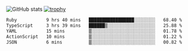 ![GitHub stats](https://github-readme-stats.vercel.app/api?username=ksk001100&show_icons=true&theme=tokyonight)
[![trophy](https://github-profile-trophy.vercel.app/?username=ksk001100&theme=onedark)](https://github.com/ryo-ma/github-profile-trophy)

<!--START_SECTION:waka-->

```txt
Ruby           9 hrs 40 mins   █████████████████░░░░░░░░   68.40 %
TypeScript     3 hrs 39 mins   ██████▒░░░░░░░░░░░░░░░░░░   25.88 %
YAML           15 mins         ▒░░░░░░░░░░░░░░░░░░░░░░░░   01.78 %
ActionScript   10 mins         ▒░░░░░░░░░░░░░░░░░░░░░░░░   01.22 %
JSON           6 mins          ▒░░░░░░░░░░░░░░░░░░░░░░░░   00.82 %
```

<!--END_SECTION:waka-->
